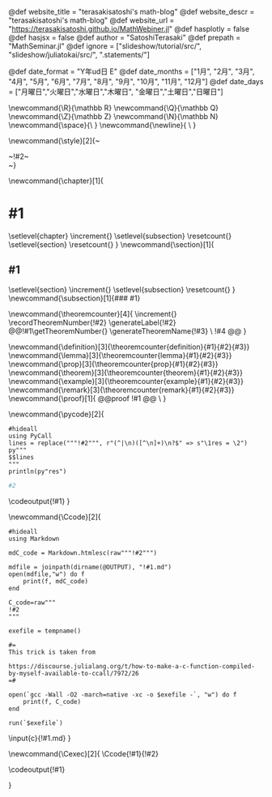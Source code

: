 <!-- ---------------------------------------------------
Add here global page variables to use throughout your
website.
The website_* must be defined for the RSS to work
----------------------------------------------------- -->
@def website_title = "terasakisatoshi's math-blog"
@def website_descr = "terasakisatoshi's math-blog"
@def website_url   = "https://terasakisatoshi.github.io/MathWebiner.jl"
@def hasplotly = false
@def hasjsx = false
@def author = "SatoshiTerasaki"
@def prepath = "MathSeminar.jl"
@def ignore = ["slideshow/tutorial/src/", "slideshow/juliatokai/src/", ".statements/"]

<!-- Thank you Lucas-->
<!-- https://github.com/tlienart/Franklin.jl/blob/e0fe6b99bef5a4a054d793a410e3e83fb9876250/test/utils/misc.jl#L129-L190 -->
@def date_format = "Y年ud日 E"
@def date_months = ["1月", "2月", "3月", "4月", "5月", "6月",
                    "7月", "8月", "9月", "10月", "11月", "12月"]
@def date_days = ["月曜日","火曜日","水曜日","木曜日",
                    "金曜日","土曜日","日曜日"]

<!-- ---------------------------------------------------
Add here global latex commands to use throughout your
pages. It can be math commands but does not need to be.
For instance:
* \newcommand{\phrase}{This is a long phrase to copy.}
----------------------------------------------------- -->
\newcommand{\R}{\mathbb R}
\newcommand{\Q}{\mathbb Q}
\newcommand{\Z}{\mathbb Z}
\newcommand{\N}{\mathbb N}
\newcommand{\space}{\ }
\newcommand{\newline}{ \\ }
<!-- Put a box around something and pass some css styling to the box
(useful for images for instance) e.g. :
\style{width:80%;}{![](path/to/img.png)} -->
\newcommand{\style}[2]{~~~<div style="!#1;margin-left:auto;margin-right:auto;">~~~!#2~~~</div>~~~}

<!-- define document counter enumerated by utils.jl -->

\newcommand{\chapter}[1]{
# #1
\setlevel{chapter} \increment{}
\setlevel{subsection} \resetcount{} <!-- reset subsection -->
\setlevel{section} \resetcount{}    <!-- reset section -->
}
\newcommand{\section}[1]{
## #1

\setlevel{section} \increment{}     <!-- increment section -->
\setlevel{subsection} \resetcount{} <!-- reset subsection -->
}
\newcommand{\subsection}[1]{### #1}

<!-- theorem_name, label, title, statement-->
\newcommand{\theoremcounter}[4]{
\increment{}
\recordTheoremNumber{!#2}
\generateLabel{!#2}
@@!#1\getTheoremNumber{} \generateTheoremName{!#3} \\ <!-- newline -->
!#4
@@
}

<!-- \command{label}{name}{statement} -->
\newcommand{\definition}[3]{\theoremcounter{definition}{#1}{#2}{#3}}
\newcommand{\lemma}[3]{\theoremcounter{lemma}{#1}{#2}{#3}}
\newcommand{\prop}[3]{\theoremcounter{prop}{#1}{#2}{#3}}
\newcommand{\theorem}[3]{\theoremcounter{theorem}{#1}{#2}{#3}}
\newcommand{\example}[3]{\theoremcounter{example}{#1}{#2}{#3}}
\newcommand{\remark}[3]{\theoremcounter{remark}{#1}{#2}{#3}}
\newcommand{\proof}[1]{
@@proof
!#1
@@ 
\\ <!-- new line--> 
}


\newcommand{\pycode}[2]{
```julia:!#1
#hideall
using PyCall
lines = replace("""!#2""", r"(^|\n)([^\n]+)\n?$" => s"\1res = \2")
py"""
$$lines
"""
println(py"res")
```
```python
#2
```
\codeoutput{!#1}
}


<!-- display C code with syntax highlight-->
\newcommand{\Ccode}[2]{
```julia:!#1
#hideall
using Markdown

mdC_code = Markdown.htmlesc(raw"""!#2""")

mdfile = joinpath(dirname(@OUTPUT), "!#1.md")
open(mdfile,"w") do f
    print(f, mdC_code)
end

C_code=raw"""
!#2
"""

exefile = tempname()

#=
This trick is taken from

https://discourse.julialang.org/t/how-to-make-a-c-function-compiled-by-myself-available-to-ccall/7972/26
=#

open(`gcc -Wall -O2 -march=native -xc -o $exefile -`, "w") do f
    print(f, C_code)
end

run(`$exefile`)
```

\input{c}{!#1.md}
}

<!-- run C code and display code and its result -->
\newcommand{\Cexec}[2]{
\Ccode{!#1}{!#2}

\codeoutput{!#1}

}
